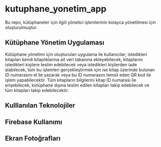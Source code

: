 # kutuphane_yonetim_app
Bu repo, kütüphaneler için ilgili yönetici işlemlerinin kolayca yönetilmesi için oluşturulmuştur.

## Kütüphane Yönetim Uygulaması

Kütüphane yönetimi için oluşturulan uygulama ile kullanıcılar; istedikleri kitapları kendi kitaplıklarına ait veri tabanına ekleyebilecek, kitaplarını istedikleri kişilere teslim edebilecek veya istedikleri kişilerden iade alabilecek, tüm bu işlemleri gerçekleştirmek için ise kitap üzerinde bulunan ID numarasını el ile yazarak veya bu ID numarasını temsil eden QR kod ile işlem yapabilecektir. Tüm kitapların bilgilerini kitap ID numarası ile erişebilecek, kütüphane dışına teslim edilen kitapları takip edebilecek ve tüm kitapları takip edebilecektir. 

## Kulllanılan Teknolojiler

## Firebase Kullanımı

## Ekran Fotoğrafları
